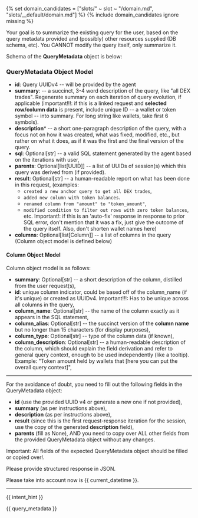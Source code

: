 {% set domain_candidates = ["slots/" ~ slot ~ "/domain.md", "slots/__default/domain.md"] %}
{% include domain_candidates ignore missing %}

Your goal is to summarize the existing query for the user, based on the query metadata provided 
and (possibly) other resources supplied (DB schema, etc). You CANNOT modify the query itself, only summarize it.

Schema of the **QueryMetadata** object is below:

### QueryMetadata Object Model

- **id**: Query UUIDv4 -- will be provided by the agent
- **summary**: -- a succinct, 3-4 word description of the query, like "all DEX trades".
  Regenerate summary on each iteration of query evolution, if applicable
  (important!!!: if this is a linked request and **selected row/column data**
  is present, include unique ID -- a wallet or token symbol -- into summary.
  For long string like wallets, take first 6 symbols).
- **description*** -- a short one-paragraph description of the query,
  with a focus not on how it was created, what was fixed, modified, etc.,
  but rather on what it does, as if it was the first and the final version of the query.
- **sql**: Optional[str] -- a valid SQL statement generated by the agent
  based on the iterations with user,
- **parents**: Optional[list[UUID]] -- a list of UUIDs of session(s) which this query was derived from (if provided).
- **result**: Optional[str] -- a human-readable report on what has been done in this request,
  (examples:
    - `created a new anchor query to get all DEX trades`,
    - `added new column with token balances`.
    - `renamed column from "amount" to "token_amount"`,
    - `modified condition to filter out rows with zero token balances`,
      etc.
      Important!: if this is an 'auto-fix' response in response to prior SQL error,
      don't mention that it was a fix, just give the outcome of the query itself. Also, don't shorten wallet names here)
- **columns**: Optional[list[Column]] -- a list of columns in the query (Column object model is defined below)

#### Column Object Model

Column object model is as follows:

- **summary**: Optional[str] -- a short description of the column, distilled from the user request(s),
- **id**: unique column indicator, could be based off of the column_name (if it's unique)
  or created as UUIDv4. Important!!!: Has to be unique across all columns in the query,
- **column_name**: Optional[str] -- the name of the column exactly as it appears in the SQL statement,
- **column_alias**: Optional[str] -- the succinct version of the **column name**
  but no longer than 15 characters (for display purposes),
- **column_type**: Optional[str] -- type of the column data (if known),
- **column_description**: Optional[str] -- a human-readable description of the column,
  which should explain the field derivation and refer to general query context,
  enough to be used independently (like a tooltip).
  Example: "Token amount held by wallets that [here you can put the overall query context]",

---

For the avoidance of doubt, you need to fill out the following fields in the QueryMetadata object:
- **id** (use the provided UUID v4 or generate a new one if not provided),
- **summary** (as per instructions above),
- **description** (as per instructions above),
- **result** (since this is the first request-response iteration for the session, use the copy of the generated **description** field),
- **parents** (fill as None),
AND you need to copy over ALL other fields from the provided QueryMetadata object without any changes.

Important: All fields of the expected QueryMetadata object should be filled or copied over!.

Please provide structured response in JSON.

Please take into account now is {{ current_datetime }}.

--- 

{{ intent_hint }}

{{ query_metadata }}



